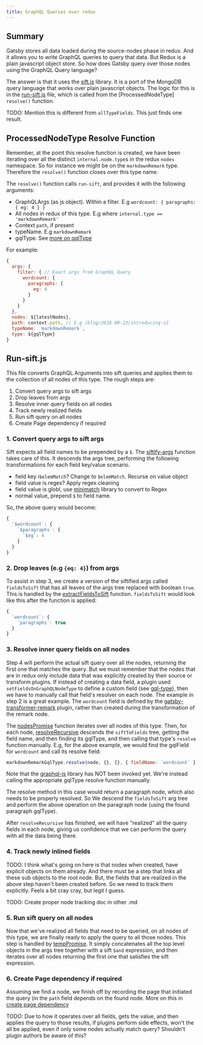 ```yaml
---
title: GraphQL Queries over redux
---
```


## Summary

Gatsby stores all data loaded during the source-nodes phase in redux. And it allows you to write GraphQL queries to query that data. But Redux is a plain javascript object store. So how does Gatsby query over those nodes using the GraphQL Query language?

The answer is that it uses the [sift.js](TODO) library. It is a port of the MongoDB query language that works over plain javascript objects. The logic for this is in the [run-sift.js](TODO) file, which is called from the [ProcessedNodeType] `resolve()` function. 

TODO: Mention this is different from `allTypeFields`. This just finds one result.

## ProcessedNodeType Resolve Function

Remember, at the point this resolve function is created, we have been iterating over all the distinct `internal.node.type`s in the redux `nodes` namespace. So for instance we might be on the `markdownRemark` type. Therefore the `resolve()` function closes over this type name. 

The `resolve()` function calls `run-sift`, and provides it with the following arguments:

- GraphQLArgs (as js object). Within a filter. E.g `wordcount: { paragraphs: { eg: 4 } }`
- All nodes in redux of this type. E.g where `internal.type == 'markdownRemark'`
- Context `path`, if present
- typeName. E.g `markdownRemark`
- gqlType. See [more on gqlType](TODO)

For example:

```javascript
{
  args: {
    filter: { // Exact args from GraphQL Query
      wordcount: {
        paragraphs: {
          eg: 4
        }
      }
    }
  },
  nodes: ${latestNodes},
  path: context.path, // E.g /blog/2018-08-23/introducing-v2
  typeName: `markdownRemark`,
  type: ${gqlType}
}
```

## Run-sift.js

This file converts GraphQL Arguments into sift queries and applies them to the collection of all nodes of this type. The rough steps are:

1. Convert query args to sift args
1. Drop leaves from args
1. Resolve inner query fields on all nodes
1. Track newly realized fields
1. Run sift query on all nodes
1. Create Page dependency if required


### 1. Convert query args to sift args

Sift expects all field names to be prepended by a `$`. The [siftify-args](TODO) function takes care of this. It descends the args tree, performing the following transformations for each field key/value scenario.

- field key is`elemMatch`? Change to `$elemMatch`. Recurse on value object
- field value is regex? Apply regex cleaning
- field value is globl, use [minimatch](TODO) library to convert to Regex
- normal value, prepend `$` to field name.

So, the above query would become:

```javascript
{
  `$wordcount`: {
    `$paragraphs`: {
      `$eg`: 4
    }
  }
}
```

### 2. Drop leaves (e.g `{eq: 4}`) from args

To assist in step 3, we create a version of the siftified args called `fieldsToSift` that has all leaves of the args tree replaced with boolean `true`. This is handled by the [extractFieldsToSift](TODO) function. `fieldsToSift` would look like this after the function is applied:

```javascript
{
  `wordcount`: {
    `paragraphs`: true
  }
}
```

### 3. Resolve inner query fields on all nodes

Step 4 will perform the actual sift query over all the nodes, returning the first one that matches the query. But we must remember that the nodes that are in redux only include data that was explicitly created by their source or transform plugins. If instead of creating a data field, a plugin used `setFieldsOnGraphQLNodeType` to define a custom field (see [gql-type](TODO)), then we have to manually call that field's resolver on each node. The example in step 2 is a great example. The `wordcount` field is defined by the [gatsby-transformer-remark](TODO) plugin, rather than created during the transformation of the remark node.

The [nodesPromise](TODO) function iterates over all nodes of this type. Then, for each node, [resolveRecursive](TODO) descends the `siftToFields` tree, getting the field name, and then finding its gqlType, and then calling that type's `resolve` function manually. E.g, for the above example, we would find the gqlField for `wordcount` and call its resolve field:

```javascript
markdownRemarkGqlType.resolve(node, {}, {}, { fieldName: `wordcount` })
```

Note that the [graphql-js](TODO) library has NOT been invoked yet. We're instead calling the appropriate gqlType resolve function manually. 

The resolve method in this case would return a paragraph node, which also needs to be properly resolved. So We descend the `fieldsToSift` arg tree and perform the above operation on the paragraph node (using the found paragraph gqlType). 

After `resolveRecursive` has finished, we will have "realized" all the query fields in each node, giving us confidence that we can perform the query with all the data being there.

### 4. Track newly inlined fields 

TODO: I think what's going on here is that nodes when created, have explicit objects on them already. And there must be a step that links all these sub objects to the root node. But, the fields that are realized in the above step haven't been created before. So we need to track them explicitly. Feels a bit cray cray, but legit I guess.

TODO: Create proper node tracking doc in other .md

### 5. Run sift query on all nodes

Now that we've realized all fields that need to be queried, on all nodes of this type, we are finally ready to apply the query to all those nodes. This step is handled by [tempPromise](TODO). It simply concatenates all the top level objects in the args tree together with a sift `$and` expression, and then iterates over all nodes returning the first one that satisfies the sift expression.

### 6. Create Page dependency if required

Assuming we find a node, we finish off by recording the page that initiated the query (in the `path` field depends on the found node. More on this in [create page dependency](TODO)

TODO: Due to how it operates over all fields, gets the value, and then applies the query to those results, if plugins perform side effects, won't the all be applied, even if only some nodes actually match query? Shouldn't plugin authors be aware of this?
